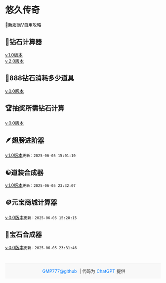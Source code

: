 <html lang="zh-CN">
    <head>
        <meta charset="UTF-8">
        <style>
            footer {
                text-align: center;
                font-size: 14px;
                padding: 15px 10px;
                background-color: #f8f8f8;
                color: #333;
                border-top: 1px solid #ddd;
                margin-top: 40px;
                }
            footer a {
                color: #007aff; /* iPhone蓝色链接风格 */
                text-decoration: none;
                margin: 0 5px;
            }
            footer a:hover {
                text-decoration: underline;
            }
        </style>
    </head>
    <body>
        <h1>悠久传奇</h1>
        📖<a href="https://github.com/GMP777/gmp777.github.io/wiki/%E6%82%A0%E4%B9%85%E4%BC%A0%E5%A5%87%E6%96%B0%E6%9C%8D%E6%BB%A1V" target="_blank">新服满V自用攻略</a>
        <h2>💎钻石计算器</h2>
        <a href="https://gmp777.github.io/jsq1.html" target="_blank">v.1.0版本</a><br/>
        <a href="https://gmp777.github.io/jsq2.html" target="_blank">v.2.0版本</a>
        <h2>🥤888钻石消耗多少道具</h2>
        <a href="https://gmp777.github.io/888.html" target="_blank">v.0.0版本</a>
        <h2>🏆抽奖所需钻石计算</h2>
        <a href="https://gmp777.github.io/roll.html" target="_blank">v.0.0版本</a>
        <h2>🪶翅膀进阶器</h2>
        <a href="https://gmp777.github.io/jsq3.html" target="_blank">v.1.0版本</a><code>更新：2025-06-05 15:01:10</code>
        <h2>☯️道装合成器</h2>
        <a href="https://gmp777.github.io/jsq4.html" target="_blank">v.1.0版本</a><code>更新：2025-06-05 23:32:07</code>
        <h2>🪙元宝商城计算器</h2>
        <a href="https://gmp777.github.io/shop.html" target="_blank">v.0.0版本</a><code>更新：2025-06-05 15:28:15</code>
        <h2>💎宝石合成器</h2>
        <a href="https://gmp777.github.io/jsq5.html" target="_blank">v.0.0版本</a><code>更新：2025-06-05 23:31:46</code>
        <footer>
            <div>
                <a href="https://github.com/GMP777/gmp777.github.io">GMP777@github</a> | 代码为<a href="https://chatgpt.com/" target="_blank">ChatGPT</a>提供
            </div>
        </footer>
    </body>
</html>
